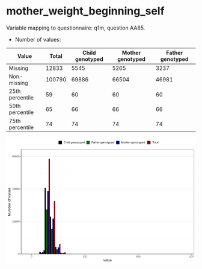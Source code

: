 # mother_weight_beginning_self
Variable mapping to questionnaire: q1m, question AA85.
- Number of values:

| Value | Total | Child genotyped | Mother genotyped | Father genotyped |
| ----- | ----- | --------------- | ---------------- | ---------------- |
| Missing | 12833 | 5545 | 5265 | 3237 |
| Non-missing | 100790 | 69886 | 66504 | 46981 |
| 25th percentile | 59 | 60 | 60 | 60 |
| 50th percentile | 65 | 66 | 66 | 66 |
| 75th percentile | 74 | 74 | 74 | 74 |



![](mother_weight_beginning_self_n.png)



